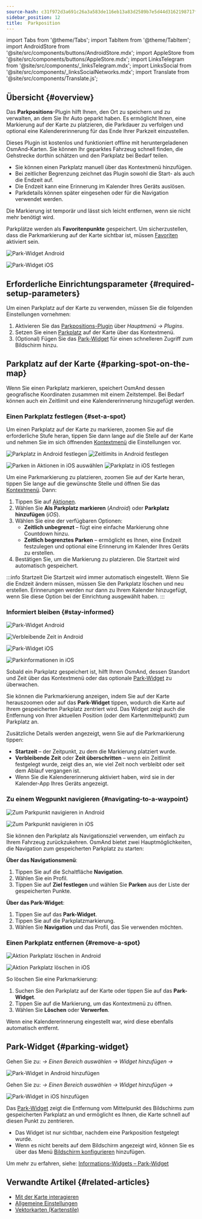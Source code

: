 ```yaml
---
source-hash: c31f972d3a691c26a3a583de116eb13a83d2589b7e5d44d3162198717f9b326f
sidebar_position: 12
title:  Parkposition
---
```


import Tabs from '@theme/Tabs';
import TabItem from '@theme/TabItem';
import AndroidStore from '@site/src/components/buttons/AndroidStore.mdx';
import AppleStore from '@site/src/components/buttons/AppleStore.mdx';
import LinksTelegram from '@site/src/components/_linksTelegram.mdx';
import LinksSocial from '@site/src/components/_linksSocialNetworks.mdx';
import Translate from '@site/src/components/Translate.js';


## Übersicht {#overview}

Das **Parkpositions**-Plugin hilft Ihnen, den Ort zu speichern und zu verwalten, an dem Sie Ihr Auto geparkt haben. Es ermöglicht Ihnen, eine Markierung auf der Karte zu platzieren, die Parkdauer zu verfolgen und optional eine Kalendererinnerung für das Ende Ihrer Parkzeit einzustellen.

Dieses Plugin ist kostenlos und funktioniert offline mit heruntergeladenen OsmAnd-Karten. Sie können Ihr geparktes Fahrzeug schnell finden, die Gehstrecke dorthin schätzen und den Parkplatz bei Bedarf teilen.

- Sie können einen Parkplatz manuell über das Kontextmenü hinzufügen.
- Bei zeitlicher Begrenzung zeichnet das Plugin sowohl die Start- als auch die Endzeit auf.
- Die Endzeit kann eine Erinnerung im Kalender Ihres Geräts auslösen.
- Parkdetails können später eingesehen oder für die Navigation verwendet werden.

Die Markierung ist temporär und lässt sich leicht entfernen, wenn sie nicht mehr benötigt wird.

Parkplätze werden als **Favoritenpunkte** gespeichert. Um sicherzustellen, dass die Parkmarkierung auf der Karte sichtbar ist, müssen [Favoriten](../personal/favorites.md) aktiviert sein.

<Tabs groupId="operating-systems" queryString="current-os">

<TabItem value="android" label="Android">

![Park-Widget Android](@site/static/img/plugins/parking/parking_widget_android.png)

</TabItem>

<TabItem value="ios" label="iOS">

![Park-Widget iOS](@site/static/img/plugins/parking/parking_widget_ios.png)

</TabItem>

</Tabs>


## Erforderliche Einrichtungsparameter {#required-setup-parameters}

Um einen Parkplatz auf der Karte zu verwenden, müssen Sie die folgenden Einstellungen vornehmen:

1. Aktivieren Sie das [Parkpositions-Plugin](../plugins/index.md#enable--disable) über *Hauptmenü → Plugins*.  
2. Setzen Sie einen [Parkplatz](#set-a-spot) auf der Karte über das Kontextmenü.
3. (Optional) Fügen Sie das [Park-Widget](#parking-widget) für einen schnelleren Zugriff zum Bildschirm hinzu.  


## Parkplatz auf der Karte {#parking-spot-on-the-map}

Wenn Sie einen Parkplatz markieren, speichert OsmAnd dessen geografische Koordinaten zusammen mit einem Zeitstempel. Bei Bedarf können auch ein Zeitlimit und eine Kalendererinnerung hinzugefügt werden.


### Einen Parkplatz festlegen {#set-a-spot}

Um einen Parkplatz auf der Karte zu markieren, zoomen Sie auf die erforderliche Stufe heran, tippen Sie dann lange auf die Stelle auf der Karte und nehmen Sie im sich öffnenden [Kontextmenü](../map/map-context-menu.md) die Einstellungen vor.

<Tabs groupId="operating-systems" queryString="current-os">

<TabItem value="android" label="Android">

![Parkplatz in Android festlegen](@site/static/img/plugins/parking/and_set_p_point_limit.png) ![Zeitlimits in Android festlegen](@site/static/img/plugins/parking/and_set_p_point4_.png)

</TabItem>

<TabItem value="ios" label="iOS">

![Parken in Aktionen in iOS auswählen](@site/static/img/plugins/parking/ios_set_p_point2.png)  ![Parkplatz in iOS festlegen](@site/static/img/plugins/parking/ios_set_p_point3_-2.png)

</TabItem>

</Tabs>

Um eine Parkmarkierung zu platzieren, zoomen Sie auf der Karte heran, tippen Sie lange auf die gewünschte Stelle und öffnen Sie das [Kontextmenü](../map/map-context-menu.md). Dann:

1. Tippen Sie auf [Aktionen](../map/map-context-menu#actions).
2. Wählen Sie **Als Parkplatz markieren** (*Android*) oder **Parkplatz hinzufügen** (*iOS*).
3. Wählen Sie eine der verfügbaren Optionen:
   - **Zeitlich unbegrenzt** – fügt eine einfache Markierung ohne Countdown hinzu.
   - **Zeitlich begrenztes Parken** – ermöglicht es Ihnen, eine Endzeit festzulegen und optional eine Erinnerung im Kalender Ihres Geräts zu erstellen.
4. Bestätigen Sie, um die Markierung zu platzieren. Die Startzeit wird automatisch gespeichert.

:::info Startzeit
Die Startzeit wird immer automatisch eingestellt. Wenn Sie die Endzeit ändern müssen, müssen Sie den Parkplatz löschen und neu erstellen. Erinnerungen werden nur dann zu Ihrem Kalender hinzugefügt, wenn Sie diese Option bei der Einrichtung ausgewählt haben.
:::


### Informiert bleiben {#stay-informed}

<Tabs groupId="operating-systems" queryString="current-os">

<TabItem value="android" label="Android">

![Park-Widget Android](@site/static/img/plugins/parking/parking_widget_android.png)

![Verbleibende Zeit in Android](@site/static/img/plugins/parking/and_parking_info_left.png)

</TabItem>

<TabItem value="ios" label="iOS">

![Park-Widget iOS](@site/static/img/plugins/parking/parking_widget_ios.png)

![Parkinformationen in iOS](@site/static/img/plugins/parking/ios_parking_info.png)


</TabItem>

</Tabs>

Sobald ein Parkplatz gespeichert ist, hilft Ihnen OsmAnd, dessen Standort und Zeit über das Kontextmenü oder das optionale [Park-Widget](#parking-widget) zu überwachen.

Sie können die Parkmarkierung anzeigen, indem Sie auf der Karte herauszoomen oder auf das **Park-Widget** tippen, wodurch die Karte auf Ihrem gespeicherten Parkplatz zentriert wird. Das Widget zeigt auch die Entfernung von Ihrer aktuellen Position (oder dem Kartenmittelpunkt) zum Parkplatz an.

Zusätzliche Details werden angezeigt, wenn Sie auf die Parkmarkierung tippen:

- **Startzeit** – der Zeitpunkt, zu dem die Markierung platziert wurde.
- **Verbleibende Zeit** oder **Zeit überschritten** – wenn ein Zeitlimit festgelegt wurde, zeigt dies an, wie viel Zeit noch verbleibt oder seit dem Ablauf vergangen ist.
- Wenn Sie die Kalendererinnerung aktiviert haben, wird sie in der Kalender-App Ihres Geräts angezeigt.


### Zu einem Wegpunkt navigieren {#navigating-to-a-waypoint}

<Tabs groupId="operating-systems" queryString="current-os">

<TabItem value="android" label="Android">

![Zum Parkpunkt navigieren in Android](@site/static/img/plugins/parking/and_navigating_to_parking.png)

</TabItem>

<TabItem value="ios" label="iOS">

![Zum Parkpunkt navigieren in iOS](@site/static/img/plugins/parking/ios_going_to_parking.png)

</TabItem>

</Tabs>

Sie können den Parkplatz als Navigationsziel verwenden, um einfach zu Ihrem Fahrzeug zurückzukehren. OsmAnd bietet zwei Hauptmöglichkeiten, die Navigation zum gespeicherten Parkplatz zu starten:

**Über das Navigationsmenü**:

  1. Tippen Sie auf die Schaltfläche **Navigation**.  
  2. Wählen Sie ein Profil.  
  3. Tippen Sie auf **Ziel festlegen** und wählen Sie **Parken** aus der Liste der gespeicherten Punkte.

**Über das Park-Widget**:

  1. Tippen Sie auf das **Park-Widget**.  
  2. Tippen Sie auf die Parkplatzmarkierung.  
  3. Wählen Sie **Navigation** und das Profil, das Sie verwenden möchten.


### Einen Parkplatz entfernen {#remove-a-spot}

<Tabs groupId="operating-systems" queryString="current-os">

<TabItem value="android" label="Android">

![Aktion Parkplatz löschen in Android](@site/static/img/map/context_menu_limited_parking.png)

</TabItem>

<TabItem value="ios" label="iOS">

<!-- ![Action Delete Parking in Android](@site/static/img/map/context_menu_limited_parking.png) -->
  
![Aktion Parkplatz löschen in iOS](@site/static/img/map/context_menu_limited_parking_ios.png)

</TabItem>

</Tabs>

So löschen Sie eine Parkmarkierung:

1. Suchen Sie den Parkplatz auf der Karte oder tippen Sie auf das **Park-Widget**.
2. Tippen Sie auf die Markierung, um das Kontextmenü zu öffnen.
3. Wählen Sie **Löschen** oder **Verwerfen**.

Wenn eine Kalendererinnerung eingestellt war, wird diese ebenfalls automatisch entfernt.


## Park-Widget {#parking-widget}

<Tabs groupId="operating-systems" queryString="current-os">

<TabItem value="android" label="Android">

Gehen Sie zu: *<Translate android="true" ids="shared_string_menu,map_widget_config"/> → Einen Bereich auswählen → Widget hinzufügen → <Translate android="true" ids="map_widget_parking"/>*  

![Park-Widget in Android hinzufügen](@site/static/img/plugins/parking/and_adding_parking_widget_andr.png)

</TabItem>

<TabItem value="ios" label="iOS">

Gehen Sie zu: *<Translate ios="true" ids="shared_string_menu,layer_map_appearance"/> → Einen Bereich auswählen → Widget hinzufügen → <Translate ios="true" ids="parking_place"/>*  

![Park-Widget in iOS hinzufügen](@site/static/img/plugins/parking/ios_adding_parking_widget-2.png)

</TabItem>

</Tabs>

Das [Park-Widget](../widgets/info-widgets.md#parking-widget) zeigt die Entfernung vom Mittelpunkt des Bildschirms zum gespeicherten Parkplatz an und ermöglicht es Ihnen, die Karte schnell auf diesen Punkt zu zentrieren.

- Das Widget ist nur sichtbar, nachdem eine Parkposition festgelegt wurde.
- Wenn es nicht bereits auf dem Bildschirm angezeigt wird, können Sie es über das Menü [Bildschirm konfigurieren](../widgets/configure-screen.md) hinzufügen.

Um mehr zu erfahren, siehe: [Informations-Widgets – Park-Widget](https://osmand.net/docs/user/widgets/info-widgets#parking-widget)


## Verwandte Artikel {#related-articles}

- [Mit der Karte interagieren](../../user/map/interact-with-map.md)
- [Allgemeine Einstellungen](../../user/personal/global-settings.md)
- [Vektorkarten (Kartenstile)](../../user/map/vector-maps.md)